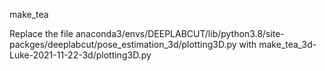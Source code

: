 make_tea

Replace the file anaconda3/envs/DEEPLABCUT/lib/python3.8/site-packges/deeplabcut/pose_estimation_3d/plotting3D.py with make_tea_3d-Luke-2021-11-22-3d/plotting3D.py
